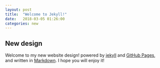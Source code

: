 ```yaml
---
layout: post
title:  "Welcome to Jekyll!"
date:   2018-03-05 01:26:00
categories: new
---
```


## New design

Welcome to my new website design! powered by [jekyll](http://jekyllrb.com) and [GitHub Pages](https://pages.github.com/), and written in [Markdown](https://es.wikipedia.org/wiki/Markdown). I hope you will enjoy it!
